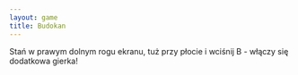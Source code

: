 ```yaml
---
layout: game
title: Budokan
---
```


Stań w prawym dolnym rogu ekranu, tuż przy płocie i wciśnij B - 
włączy
się dodatkowa gierka!
